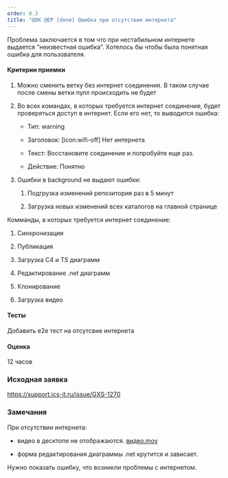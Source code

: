 ```yaml
---
order: 8.3
title: "@DK @EP [done] Ошибка при отсутствии интернета"
---
```


Проблема заключается в том что при нестабильном интернете выдается “неизвестная ошибка”. Хотелось бы чтобы была понятная ошибка для пользователя.

#### Критерии приемки

1. Можно сменить ветку без интернет соединения. В таком случае после смены ветки пулл  происходить не будет

2. Во всех командах, в которых требуется интернет соединение, будет проверяться доступ в интернет. Если его нет, то выводится ошибка:

   -  Тип: warning

   -  Заголовок: [icon:wifi-off] Нет интернета

   -  Текст: Восстановите соединение и попробуйте еще раз.

   -  Действие: Понятно

3. Ошибки в background не выдают ошибки:

   1. Подгрузка изменений репозитория раз в 5 минут

   2. Загрузка новых изменений всех каталогов на главной странице

Комманды, в которых требуется интернет соединение:

1. Синхронизация

2. Публикация

3. Загрузка C4 и TS диаграмм

4. Редактирование .net диаграмм

5. Клонирование

6. Загрузка видео

#### Тесты

Добавить e2e тест на отсутсвие интернета

#### Оценка

12 часов

### Исходная заявка

<https://support.ics-it.ru/issue/GXS-1270>

### Замечания

При отсутствии интернета:

-  видео в десктопе не отображаются. [видео.mov](./видео.mov)

-  форма редактирования диаграммы .net крутится и зависает.

Нужно показать ошибку, что возникли проблемы с интернетом.